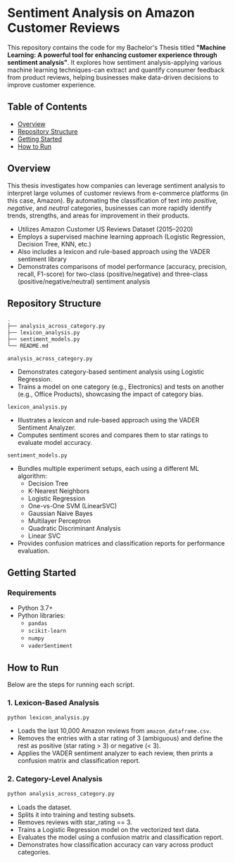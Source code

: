 # Sentiment Analysis on Amazon Customer Reviews

This repository contains the code for my Bachelor's Thesis titled **"Machine Learning: A powerful tool for enhancing customer experience through sentiment analysis"**. It explores how sentiment analysis-applying various machine learning techniques-can extract and quantify consumer feedback from product reviews, helping businesses make data-driven decisions to improve customer experience.

## Table of Contents
- [Overview](#overview)
- [Repository Structure](#repository-structure)
- [Getting Started](#getting-started)
- [How to Run](#how-to-run)

## Overview

This thesis investigates how companies can leverage sentiment analysis to interpret large volumes of customer reviews from e-commerce platforms (in this case, Amazon). By automating the classification of text into *positive, negative*, and *neutral* categories, businesses can more rapidly identify trends, strengths, and areas for improvement in their products.

- Utilizes Amazon Customer US Reviews Dataset (2015–2020)
- Employs a supervised machine learning approach (Logistic Regression, Decision Tree, KNN, etc.)
- Also includes a lexicon and rule-based approach using the VADER sentiment library
- Demonstrates comparisons of model performance (accuracy, precision, recall, F1-score) for two-class (positive/negative) and three-class (positive/negative/neutral) sentiment analysis

## Repository Structure

```bash
.
├── analysis_across_category.py
├── lexicon_analysis.py
├── sentiment_models.py
└── README.md
```

`analysis_across_category.py`
- Demonstrates category-based sentiment analysis using Logistic Regression.
- Trains a model on one category (e.g., Electronics) and tests on another (e.g., Office Products), showcasing the impact of category bias.

`lexicon_analysis.py`
- Illustrates a lexicon and rule-based approach using the VADER Sentiment Analyzer.
- Computes sentiment scores and compares them to star ratings to evaluate model accuracy.

`sentiment_models.py`
- Bundles multiple experiment setups, each using a different ML algorithm:
  - Decision Tree
  - K-Nearest Neighbors
  - Logistic Regression
  - One-vs-One SVM (LinearSVC)
  - Gaussian Naive Bayes
  - Multilayer Perceptron
  - Quadratic Discriminant Analysis
  - Linear SVC
- Provides confusion matrices and classification reports for performance evaluation.

## Getting Started

### Requirements
- Python 3.7+
- Python libraries:
  - `pandas`
  - `scikit-learn`
  - `numpy`
  - `vaderSentiment`
 
## How to Run

Below are the steps for running each script.

### 1. Lexicon-Based Analysis

```bash
python lexicon_analysis.py
```

- Loads the last 10,000 Amazon reviews from `amazon_dataframe.csv`.
- Removes the entries with a star rating of 3 (ambiguous) and define the rest as positive (star rating > 3) or negative (< 3).
- Applies the VADER sentiment analyzer to each review, then prints a confusion matrix and classification report.

### 2. Category-Level Analysis


```bash
python analysis_across_category.py
```

- Loads the dataset.
- Splits it into training and testing subsets.
- Removes reviews with star_rating == 3.
- Trains a Logistic Regression model on the vectorized text data.
- Evaluates the model using a confusion matrix and classification report.
- Demonstrates how classification accuracy can vary across product categories.
